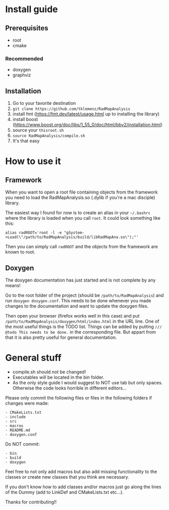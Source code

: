 # Install guide

## Prerequisites

* root
* cmake

### Recommended

* doxygen
* graphviz

## Installation

1. Go to your favorite destination
2. `git clone https://github.com/tklemenz/RadMapAnalysis`
3. install fmt (https://fmt.dev/latest/usage.html up to installing the library)
4. install boost (https://www.boost.org/doc/libs/1_55_0/doc/html/bbv2/installation.html)
5. source your `thisroot.sh`
6. `source RadMapAnalysis/compile.sh`
7. It's that easy

# How to use it

## Framework

When you want to open a root file containing objects from the framework you need to load the RadMapAnalysis.so (.dylib if you're a mac disciple) library.

The easiest way I found for now is to create an alias in your `~/.bashrc` where the library is loaded when you call `root`.
It could look something like this:

`alias radROOT='root -l -e "gSystem->Load(\"/path/to/RadMapAnalysis/build/libRadMapAna.so\");"'`

Then you can simply call `radROOT` and the objects from the framework are known to root.

## Doxygen

The doxygen documentation has just started and is not complete by any means!

Go to the root folder of the project (should be `/path/to/RadMapAnalysis`) and run `doxygen doxygen.conf`. This needs to be done whenever you made changes to the documentation and want to update the doxygen files.

Then open your browser (firefox works well in this case) and put `/path/to/RadMapAnalysis/doxygen/html/index.html` in the URL line. One of the most useful things is the TODO list. Things can be added by putting `/// @todo This needs to be done.` in the corresponding file. But appart from that it is also pretty useful for general documentation.



# General stuff

* compile.sh should not be changed!
* Executables will be located in the bin folder.
* As the only style guide I would suggest to NOT use tab but only spaces. Otherwise the code looks horrible in different editors...

Please only commit the following files or files in the following folders if changes were made:

	- CMakeLists.txt
	- include
	- src
	- macros
	- README.md
	- doxygen.conf

Do NOT commit:

	- bin
	- build
	- doxygen


Feel free to not only add macros but also add missing functionality to the classes or create new classes that you think are necessary.

If you don't know how to add classes and/or macros just go along the lines of the Dummy (add to LinkDef and CMakeLists.txt etc...).

Thanks for contributing!!

